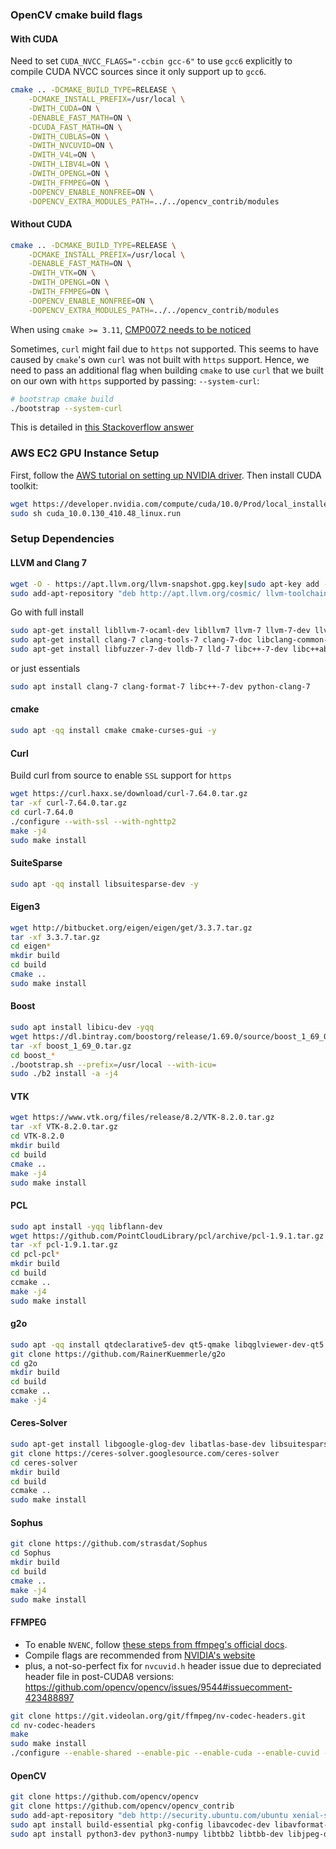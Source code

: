 ### OpenCV cmake build flags
#### With CUDA
Need to set `CUDA_NVCC_FLAGS="-ccbin gcc-6"` to use `gcc6` explicitly to compile CUDA NVCC sources since it only support up to `gcc6`.

```bash
cmake .. -DCMAKE_BUILD_TYPE=RELEASE \
    -DCMAKE_INSTALL_PREFIX=/usr/local \
    -DWITH_CUDA=ON \
    -DENABLE_FAST_MATH=ON \
    -DCUDA_FAST_MATH=ON \
    -DWITH_CUBLAS=ON \
    -DWITH_NVCUVID=ON \
    -DWITH_V4L=ON \
    -DWITH_LIBV4L=ON \
    -DWITH_OPENGL=ON \
    -DWITH_FFMPEG=ON \
    -DOPENCV_ENABLE_NONFREE=ON \
    -DOPENCV_EXTRA_MODULES_PATH=../../opencv_contrib/modules
```

#### Without CUDA
```bash
cmake .. -DCMAKE_BUILD_TYPE=RELEASE \
    -DCMAKE_INSTALL_PREFIX=/usr/local \
    -DENABLE_FAST_MATH=ON \
    -DWITH_VTK=ON \
    -DWITH_OPENGL=ON \
    -DWITH_FFMPEG=ON \
    -DOPENCV_ENABLE_NONFREE=ON \
    -DOPENCV_EXTRA_MODULES_PATH=../../opencv_contrib/modules
```

When using `cmake >= 3.11`, [CMP0072 needs to be noticed](https://cmake.org/cmake/help/git-stage/policy/CMP0072.html)

Sometimes, `curl` might fail due to `https` not supported. This seems to have caused by `cmake`'s own `curl` was not built with `https` support. Hence, we need to pass an additional flag when building `cmake` to use `curl` that we built on our own with `https` supported by passing: `--system-curl`:
```bash
# bootstrap cmake build
./bootstrap --system-curl
```
This is detailed in [this Stackoverflow answer](https://stackoverflow.com/a/33512778)

### AWS EC2 GPU Instance Setup
First, follow the [AWS tutorial on setting up NVIDIA driver](https://docs.aws.amazon.com/AWSEC2/latest/UserGuide/install-nvidia-driver.html).
Then install CUDA toolkit:
```bash
wget https://developer.nvidia.com/compute/cuda/10.0/Prod/local_installers/cuda_10.0.130_410.48_linux
sudo sh cuda_10.0.130_410.48_linux.run
```

### Setup Dependencies

#### LLVM and Clang 7
```bash
wget -O - https://apt.llvm.org/llvm-snapshot.gpg.key|sudo apt-key add -
sudo add-apt-repository "deb http://apt.llvm.org/cosmic/ llvm-toolchain-cosmic main"
```
Go with full install
```bash
sudo apt-get install libllvm-7-ocaml-dev libllvm7 llvm-7 llvm-7-dev llvm-7-doc llvm-7-examples llvm-7-runtime
sudo apt-get install clang-7 clang-tools-7 clang-7-doc libclang-common-7-dev libclang-7-dev libclang1-7 clang-format-7 python-clang-7
sudo apt-get install libfuzzer-7-dev lldb-7 lld-7 libc++-7-dev libc++abi-7-dev libomp-7-dev
```
or just essentials
```bash
sudo apt install clang-7 clang-format-7 libc++-7-dev python-clang-7
```

#### cmake
```bash
sudo apt -qq install cmake cmake-curses-gui -y
```

#### Curl
Build curl from source to enable `SSL` support for `https`
```bash
wget https://curl.haxx.se/download/curl-7.64.0.tar.gz
tar -xf curl-7.64.0.tar.gz
cd curl-7.64.0
./configure --with-ssl --with-nghttp2
make -j4
sudo make install
```

#### SuiteSparse
```bash
sudo apt -qq install libsuitesparse-dev -y
```

#### Eigen3
```bash
wget http://bitbucket.org/eigen/eigen/get/3.3.7.tar.gz
tar -xf 3.3.7.tar.gz
cd eigen*
mkdir build
cd build
cmake .. 
sudo make install
```

#### Boost
```bash
sudo apt install libicu-dev -yqq
wget https://dl.bintray.com/boostorg/release/1.69.0/source/boost_1_69_0.tar.gz
tar -xf boost_1_69_0.tar.gz
cd boost_*
./bootstrap.sh --prefix=/usr/local --with-icu=
sudo ./b2 install -a -j4
```

#### VTK
```bash
wget https://www.vtk.org/files/release/8.2/VTK-8.2.0.tar.gz
tar -xf VTK-8.2.0.tar.gz
cd VTK-8.2.0
mkdir build
cd build
cmake ..
make -j4
sudo make install
```

#### PCL
```bash
sudo apt install -yqq libflann-dev
wget https://github.com/PointCloudLibrary/pcl/archive/pcl-1.9.1.tar.gz
tar -xf pcl-1.9.1.tar.gz
cd pcl-pcl*
mkdir build
cd build
ccmake ..
make -j4
sudo make install
```

#### g2o
```bash
sudo apt -qq install qtdeclarative5-dev qt5-qmake libqglviewer-dev-qt5 -y
git clone https://github.com/RainerKuemmerle/g2o
cd g2o
mkdir build
cd build
ccmake ..
make -j4
```

#### Ceres-Solver
```bash
sudo apt-get install libgoogle-glog-dev libatlas-base-dev libsuitesparse-dev -yq
git clone https://ceres-solver.googlesource.com/ceres-solver
cd ceres-solver
mkdir build
cd build
ccmake ..
sudo make install
```

#### Sophus
```bash
git clone https://github.com/strasdat/Sophus
cd Sophus
mkdir build
cd build
cmake ..
make -j4
sudo make install
```

#### FFMPEG
- To enable `NVENC`, follow [these steps from ffmpeg's official docs](https://trac.ffmpeg.org/wiki/HWAccelIntro#NVENC).
- Compile flags are recommended from [NVIDIA's website](https://developer.nvidia.com/ffmpeg)
- plus, a not-so-perfect fix for `nvcuvid.h` header issue due to depreciated header file in post-CUDA8 versions: https://github.com/opencv/opencv/issues/9544#issuecomment-423488897

```bash
git clone https://git.videolan.org/git/ffmpeg/nv-codec-headers.git
cd nv-codec-headers
make
sudo make install
./configure --enable-shared --enable-pic --enable-cuda --enable-cuvid --enable-nvenc --enable-nonfree --enable-libnpp --arch=x86_64 --extra-cflags=-I/usr/local/cuda/include --extra-ldflags=-L/usr/local/cuda/lib64
```

#### OpenCV
```bash
git clone https://github.com/opencv/opencv
git clone https://github.com/opencv/opencv_contrib
sudo add-apt-repository "deb http://security.ubuntu.com/ubuntu xenial-security main"
sudo apt install build-essential pkg-config libavcodec-dev libavformat-dev libswscale-dev libavresample-dev -yq 
sudo apt install python3-dev python3-numpy libtbb2 libtbb-dev libjpeg-dev libpng-dev libtiff-dev libjasper1 libjasper-dev libdc1394-22-dev -yq
```
